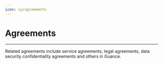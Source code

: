 ```yaml
---
icon: zy/agreements
---
```

# Agreements
---

Related agreements include service agreements, legal agreements, data security confidentiality agreements and others in Guance. 


